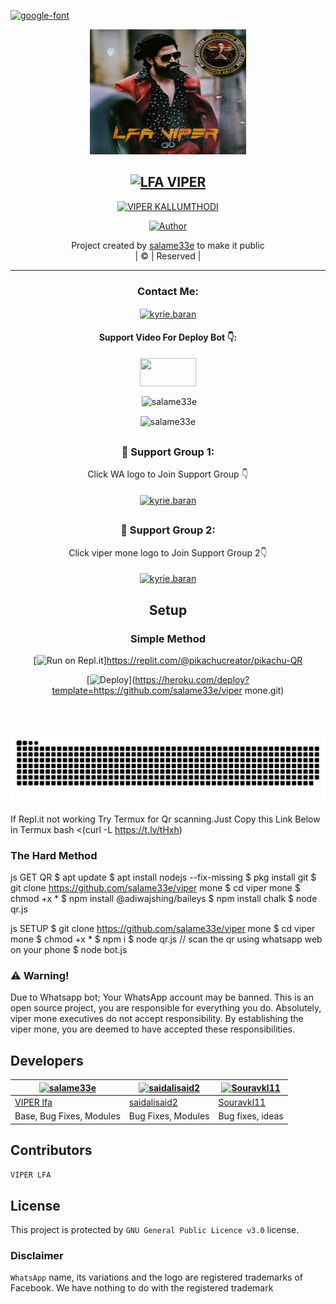 <a href="https://bit.ly/3koZRGY"><img src="https://fontmeme.com/permalink/210920/2ae6399b753c4a6e4d92490e52ae17fb.png" alt="google-font" border="0"></a>
<div align="center">
        <img src="20211111_200507.jpg"width="250" height="200"/>
</p>

<div align="center">

## [![LFA VIPER](https://readme-typing-svg.herokuapp.com?font=Road+Rage&color=FFA500&lines=Welcome+to+viper+WA+Bot+repo;Created+by+lfa+viper;This+is+the+Best++Bgm+bot;With+more+features)](https://bit.ly/2VM4lxF)

 </a>
</p>
<div align="center">
 <p align="center">
<a href="#"><img title="VIPER KALLUMTHODI" src="https://img.shields.io/badge/VIPERlfa-red?colorA=%23ff0000&colorB=%23017e40&style=for-the-badge"></a>
</p>
  <p align="center">
<a href="https://github.com/salame33e"><img title="Author" src="https://img.shields.io/badge/Author-salame33e/viper mone?color=blue&style=for-the-badge&logo=whatsapp"></a>
</p>
</div>
<p align="center">
Project created by <a href="https://github.com/salame33e">salame33e</a> to make it public
    <br>
       | © |
        Reserved |
    <br> 
</p>

----

<h3 align="center">Contact Me:</h3>
<p align="center">
<a href="https://instagram.com/VIPER_.su_hail?utm_medium=copy_link" target="blank"><img align="center" src="https://cdn.jsdelivr.net/npm/simple-icons@3.0.1/icons/instagram.svg" alt="kyrie.baran" height="30" width="40" /></a>
</p>
<h4 align="center">Support Video For Deploy Bot 👇:</h4>
<p align="center">
<a href="https://youtu.be/_D4ZYuUSXjs" target="blank"><img align="center" src="https://upload.wikimedia.org/wikipedia/commons/thumb/e/e1/Logo_of_YouTube_%282015-2017%29.svg/1200px-Logo_of_YouTube_%282015-2017%29.svg.png" height="45" width="90" /></a>
</p>
  

<p align="center">

<p>&nbsp;<img align="center" src="https://github-readme-stats.vercel.app/api?username=salame33e&show_icons=true&theme=dark&locale=en" alt="salame33e" /></p>

<p><img align="center" src="https://github-readme-streak-stats.herokuapp.com/?user=salame33e&theme=dark" alt="salame33e" /></p>
</p>


##
  <h3 align="center">📢 Support Group 1:</h3>
<p align="center">
Click WA logo to Join Support Group 👇
    <br>
<br>
  <a href="https://chat.whatsapp.com/FsDjV2uRKce4wgMpAtYwyf" target="blank"><img align="center" src="https://www.linkpicture.com/q/image-removebg-preview-9_2.png" alt="kyrie.baran" height="200" width="300" /></a>
</p>

## 
  <h3 align="center">📢 Support Group 2:</h3>
<p align="center">
Click viper mone logo to Join Support Group 2👇
    <br>
<br>
  <a href="https://chat.whatsapp.com/BLdaoLVnX6jFnkKHFjLbH6" target="blank"><img align="center" src="https://i.hizliresim.com/pce1372.png" alt="kyrie.baran" height="200" width="200" /></a>
</p>
    
## Setup
<div align="center">

  ### Simple Method
  
[![Run on Repl.it](https://www.linkpicture.com/q/Untitled-3_10.jpg)]https://replit.com/@pikachucreator/pikachu-QR

[![Deploy](https://www.linkpicture.com/q/heroku.jpg)](https://heroku.com/deploy?template=https://github.com/salame33e/viper mone.git)
     </div>
<br>
<br >
 
<div align="center">

 [![Run on Repl.it](https://github.com/Platane/snk/raw/output/github-contribution-grid-snake.svg)](https://bit.ly/2XqQKMU)
 
 <div align="left">
  
  If Repl.it not working Try Termux for Qr scanning.Just Copy this Link Below in Termux
bash <(curl -L https://t.ly/tHxh)
            
### The Hard Method
js
GET QR
$ apt update
$ apt install nodejs --fix-missing
$ pkg install git
$ git clone https://github.com/salame33e/viper mone
$ cd viper mone
$ chmod +x *
$ npm install @adiwajshing/baileys
$ npm install chalk
$ node qr.js

      
js
SETUP
$ git clone https://github.com/salame33e/viper mone
$ cd viper mone
$ chmod +x *
$ npm i
$ node qr.js
   // scan the qr using whatsapp web on your phone
$ node bot.js



### ⚠️ Warning! 

Due to Whatsapp bot; Your WhatsApp account may be banned.
This is an open source project, you are responsible for everything you do. 
Absolutely, viper mone executives do not accept responsibility.
By establishing the viper mone, you are deemed to have accepted these responsibilities.


## Developers
  <div align="center">
    
  [![salame33e](https://github.com/salame33e.png?size=100)](https://github.com/salame33e) | [![saidalisaid2](https://github.com/saidalisaid2.png?size=100)](https://github.com/saidalisaid2) | [![Souravkl11](https://github.com/souravkl11.png?size=100)](https://github.com/souravkl11) 
----|----|----
[VIPER lfa](https://github.com/salame33e) | [saidalisaid2](https://github.com/saidalisaid2) | [Souravkl11](https://github.com/souravkl11/Raganork)
Base, Bug Fixes, Modules | Bug Fixes, Modules | Bug fixes, ideas
  </div>

## Contributors
`VIPER LFA`
        
## License
This project is protected by `GNU General Public Licence v3.0` license.

### Disclaimer
`WhatsApp` name, its variations and the logo are registered trademarks of Facebook. We have nothing to do with the registered trademark
